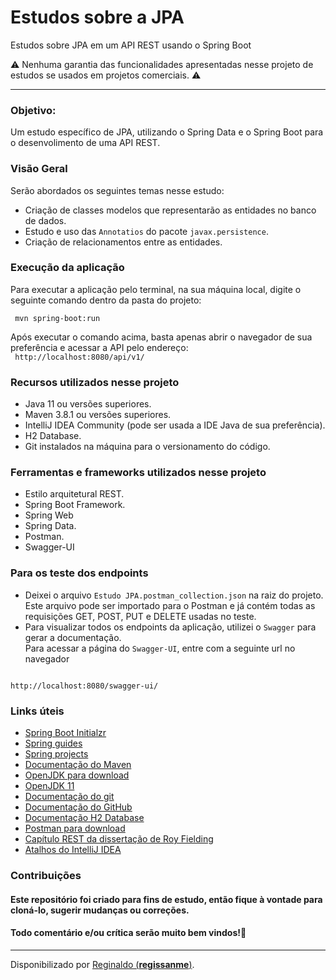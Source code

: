 # Estudos sobre a JPA 

Estudos sobre JPA em um API REST usando o Spring Boot

⚠️ Nenhuma garantia das funcionalidades apresentadas nesse projeto de estudos se usados em projetos comerciais. ⚠️

------------

### Objetivo:  
Um estudo específico de JPA, utilizando o Spring Data e o Spring Boot para o desenvolimento de uma API REST.


### Visão Geral
Serão abordados os seguintes temas nesse estudo:
- Criação de classes modelos que representarão as entidades no banco de dados.
- Estudo e uso das `Annotatios` do pacote `javax.persistence`.
- Criação de relacionamentos entre as entidades.

### Execução da aplicação
Para executar a aplicação pelo terminal, na sua máquina local, digite o seguinte comando dentro da pasta do projeto:  

  <code> mvn spring-boot:run </code>

Após executar o comando acima, basta apenas abrir o navegador de sua preferência e acessar a API pelo endereço:  
<code>
http://localhost:8080/api/v1/
</code>


### Recursos utilizados nesse projeto
- Java 11 ou versões superiores.
- Maven 3.8.1 ou versões superiores.
- IntelliJ IDEA Community (pode ser usada a IDE Java de sua preferência).
- H2 Database.
- Git instalados na máquina para o versionamento do código.

### Ferramentas e frameworks utilizados nesse projeto
- Estilo arquitetural REST.
- Spring Boot Framework.
- Spring Web
- Spring Data.
- Postman.
- Swagger-UI


### Para os teste dos endpoints   

- Deixei o arquivo `Estudo JPA.postman_collection.json` na raiz do projeto.   
Este arquivo pode ser importado para o Postman e já contém todas as requisições GET, POST, PUT e DELETE usadas no teste.
- Para visualizar todos os endpoints da aplicação, utilizei o `Swagger` para gerar a documentação.   
Para acessar a página do `Swagger-UI`, entre com a seguinte url no navegador  
<code>
http://localhost:8080/swagger-ui/
</code>

### Links úteis
- [Spring Boot Initialzr](https://start.spring.io/)
- [Spring guides](https://spring.io/guides)
- [Spring projects](https://spring.io/projects)
- [Documentação do Maven](https://maven.apache.org/)
- [OpenJDK para download](https://openjdk.java.net/)
- [OpenJDK 11](https://jdk.java.net/java-se-ri/11)
- [Documentação do git](https://git-scm.com/)
- [Documentação do GitHub](https://docs.github.com/pt)
- [Documentação H2 Database](https://www.h2database.com/html/main.html)
- [Postman para download](https://www.postman.com/downloads/)
- [Capítulo REST da dissertação de Roy Fielding](https://www.ics.uci.edu/~fielding/pubs/dissertation/rest_arch_style.htm)
- [Atalhos do IntelliJ IDEA](https://resources.jetbrains.com/storage/products/intellij-idea/docs/IntelliJIDEA_ReferenceCard.pdf)



### Contribuições
#### Este repositório foi criado para fins de estudo, então fique à vontade para cloná-lo, sugerir mudanças ou correções.
#### Todo comentário e/ou crítica serão muito bem vindos!🤝

------------
Disponibilizado por [Reginaldo (**regissanme**)](https://www.linkedin.com/in/reginaldo-santos-de-medeiros-59517324/).